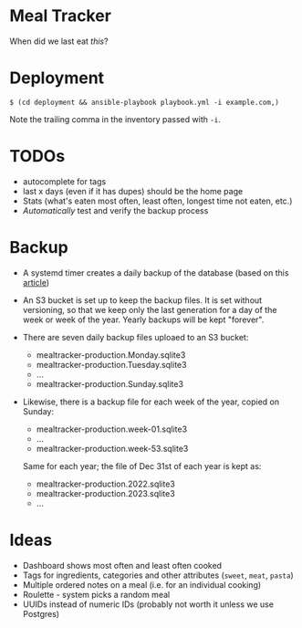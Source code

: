 # Meal Tracker

When did we last eat _this_?

# Deployment

```command
$ (cd deployment && ansible-playbook playbook.yml -i example.com,)
```

Note the trailing comma in the inventory passed with `-i`.

# TODOs

* autocomplete for tags
* last x days (even if it has dupes) should be the home page
* Stats (what's eaten most often, least often, longest time not eaten, etc.)
* _Automatically_ test and verify the backup process

# Backup

* A systemd timer creates a daily backup of the database (based on this [article](https://litestream.io/alternatives/cron/))
* An S3 bucket is set up to keep the backup files. It is set without versioning, so that we keep only the last generation for a day of the week or week of the year. Yearly backups will be kept "forever".
* There are seven daily backup files uploaed to an S3 bucket:
  - mealtracker-production.Monday.sqlite3
  - mealtracker-production.Tuesday.sqlite3
  - ...
  - mealtracker-production.Sunday.sqlite3
* Likewise, there is a backup file for each week of the year, copied on Sunday:
  - mealtracker-production.week-01.sqlite3
  - ...
  - mealtracker-production.week-53.sqlite3

  Same for each year; the file of Dec 31st of each year is kept as:
  - mealtracker-production.2022.sqlite3
  - mealtracker-production.2023.sqlite3
  - ...

# Ideas

* Dashboard shows most often and least often cooked
* Tags for ingredients, categories and other attributes (`sweet`, `meat`, `pasta`)
* Multiple ordered notes on a meal (i.e. for an individual cooking)
* Roulette - system picks a random meal
* UUIDs instead of numeric IDs (probably not worth it unless we use Postgres)
